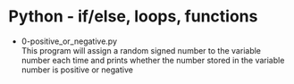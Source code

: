 # Python - if/else, loops, functions
 - 0-positive_or_negative.py <br>
This program will assign a random signed number to the variable number each time
 and prints whether the number stored in the variable number is positive or negative
